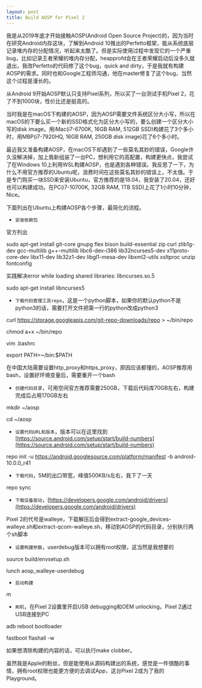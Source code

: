 ```yaml
---
layout: post
title: Build AOSP for Pixel 2
---
```


我是从2019年底才开始接触AOSP(Android Open Source Project)的，因为当时在研究Android内存这块，了解到Android 10推出的Perfetto框架，能从系统底层记录堆内存的分配情况，听起来太酷了。但是实际使用过程中发现它的一个严重bug，比如记录王者荣耀的堆内存分配，heapprofd会在王者荣耀启动后没多久就退出，我改Perfetto的代码修了这个bug，quick and dirty，于是我就有构建AOSP的需求。同时也和Google工程师沟通，他在master修复了这个bug，当然这个过程是漫长的。

从Android 9开始AOSP默认只支持Pixel系列，所以买了一台测试手机Pixel 2，花了不到1000块，性价比还是挺高的。

当时我是在macOS下构建的AOSP，因为AOSP需要文件系统区分大小写，所以在macOS的下要么买一个新的SSD格式化为区分大小写的，要么创建一个区分大小写的disk image。用iMac(i7-6700K, 16GB RAM, 512GB SSD)构建花了3个多小时，用MBP(i7-7920HQ, 16GB RAM, 250GB disk image)花了6个多小时。

最近我又准备构建AOSP，在macOS下却遇到了一些莫名其妙的错误，Google许久没解决掉，加上我新组装了一台PC，想利用它的高配置，构建更快点，我尝试了在Windows 10上利用WSL构建AOSP，也是遇到各种错误。我反思了一下，为什么不用官方推荐的Ubuntu呢，浪费时间在这些莫名其妙的错误上，不太值。于是专门购买一块SSD来安装Ubuntu，官方推荐的是18.04，我安装了20.04，还好也可以构建成功。在PC(i7-10700K, 32GB RAM, 1TB SSD)上花了1小时10分钟，Nice。

下面列出在Ubuntu上构建AOSP各个步骤，最简化的流程。

* `安装依赖包`

官方列出

sudo apt-get install git-core gnupg flex bison build-essential zip curl zlib1g-dev gcc-multilib g++-multilib libc6-dev-i386 lib32ncurses5-dev x11proto-core-dev libx11-dev lib32z1-dev libgl1-mesa-dev libxml2-utils xsltproc unzip fontconfig

实践解决error while loading shared libraries: libncurses.so.5

sudo apt-get install libncurses5

* `下载代码管理工具repo`，这是一个python脚本，如果你的默认python不是python3的话，需要打开文件把第一行的python改成python3

curl https://storage.googleapis.com/git-repo-downloads/repo > ~/bin/repo

chmod a+x ~/bin/repo

vim .bashrc

export PATH=~/bin:$PATH

在中国大陆需要设置http_proxy和https_proxy，原因应该都懂的，AOSP推荐用bash，设置好环境变量后，需要重开一个bash

* `创建代码目录`，可用空间官方推荐需要250GB，下载后代码库70GB左右，构建完成后占用170GB左右

mkdir ~/aosp

cd ~/aosp

* `设置代码URL和版本`，版本可以在这里找到[https://source.android.com/setup/start/build-numbers](https://source.android.com/setup/start/build-numbers)

repo init -u https://android.googlesource.com/platform/manifest -b android-10.0.0_r41

* `下载代码`，5M的出口带宽，峰值500KB/s左右，我下了一天

repo sync

* `下载设备驱动`，[https://developers.google.com/android/drivers](https://developers.google.com/android/drivers)

Pixel 2的代号是walleye，下载解压后会得到extract-google_devices-walleye.sh和extract-qcom-walleye.sh，移动到AOSP的代码目录，分别执行两个sh脚本

* `设置构建参数`，userdebug版本可以拥有root权限，这当然是我想要的

source build/envsetup.sh

lunch aosp_walleye-userdebug

* `启动构建`

m

* `刷机`，在Pixel 2设置里开启USB debugging和OEM unlocking，Pixel 2通过USB连接到PC

adb reboot bootloader

fastboot flashall -w

如果想清除构建的内容的话，可以执行make clobber。

虽然我是Apple的粉丝，但是能使用从源码构建出的系统，感觉是一件很酷的事情，拥有root权限也能更方便的去调试App，这台Pixel 2成为了我的Playground。
